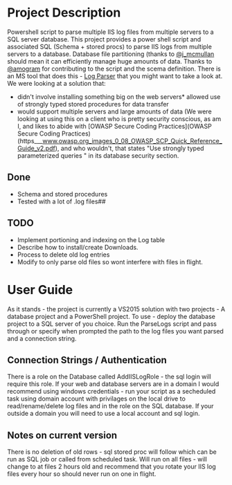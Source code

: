 # Project Description
Powershell script to parse multiple IIS log files from multiple servers to a SQL server database.
This project provides a power shell script and associated SQL (Schema + stored procs) to parse IIS logs from multiple servers to a database.
Database file partitioning (thanks to [@j_mcmullan](https://twitter.com/j_mcmullan) should mean it can efficiently manage huge amounts of data.
Thanks to [@amogram](https://twitter.com/amogram) for contributing to the script and the scema definition.
There is an MS tool that does this - [Log Parser](https://www.iis.net/downloads/community/2010/04/log-parser-22) that you might want to take a look at.
We were looking at a solution that:
* didn't involve installing something big on the web servers* allowed use of strongly typed stored procedures for data transfer
* would support multiple servers and large amounts of data
(We were looking at using this on a client who is pretty security conscious, as am I, and likes to abide with [OWASP Secure Coding Practices](OWASP Secure Coding Practices)(https___www.owasp.org_images_0_08_OWASP_SCP_Quick_Reference_Guide_v2.pdf), and who wouldn't, that states "Use strongly typed parameterized queries " in its database security section.
## Done
* Schema and stored procedures
* Tested with a lot of .log files## 
## TODO
* Implement portioning and indexing on the Log table
* Describe how to install/create Downloads.
* Process to delete old log entries
* Modify to only parse old files so wont interfere with files in flight.

# User Guide
As it stands - the project is currently a VS2015 solution with two projects - A database project and a PowerShell project.
To use - deploy the database project to a SQL server of you choice.
Run the ParseLogs script and pass through or specify when prompted the path to the log files you want parsed and a connection string.
## Connection Strings / Authentication
There is a role on the Database called AddIISLogRole - the sql login will require this role.  If your web and database servers are in a domain I would recommend using windows credentials - run your script as a secheduled task using domain account with privilages on the local drive to read/rename/delete log files and in the role on the SQL database.
If your outside a domain you will need to use a local account and sql login.
## Notes on current version
There is no deletion of old rows - sql stored proc will follow which can be run as SQL job or called from scheduled task.
Will run on all files - will change to at files 2 hours  old and recommend that you rotate your IIS log files every hour so should never run on one in flight.
